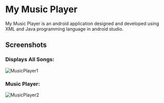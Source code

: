 # My Music Player
My Music Player is an android application designed and developed using XML and Java programming language in android studio.

## Screenshots

### Displays All Songs:
![MusicPlayer1](https://user-images.githubusercontent.com/78471553/143673952-79c32927-ae40-40d8-9f77-571f7fdd71b0.jpg)        

### Music Player:
![MusicPlayer2](https://user-images.githubusercontent.com/78471553/143673962-a12b644e-4639-4d1d-920b-a509ccfc038b.jpg)

